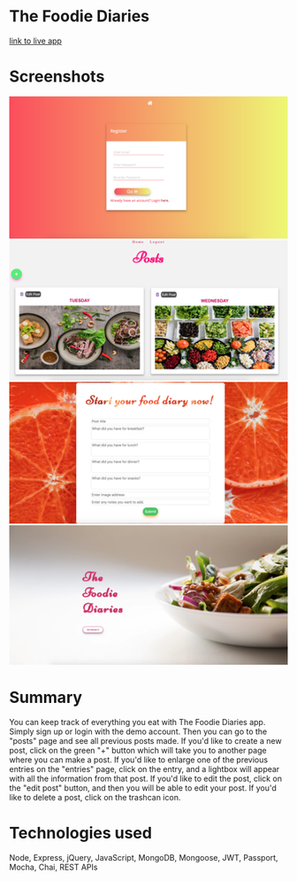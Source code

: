 # The Foodie Diaries

[link to live app](http://google.com)

# Screenshots

![1.](https://github.com/annahisenberg/food-diary-node/blob/master/Screen%20Shot%202018-07-04%20at%208.54.02%20PM.png)
![2.](https://github.com/annahisenberg/food-diary-node/blob/master/Screen%20Shot%202018-07-04%20at%209.21.00%20PM.png)
![3.](https://github.com/annahisenberg/food-diary-node/blob/master/Screen%20Shot%202018-07-04%20at%208.56.00%20PM.png)
![4.](https://github.com/annahisenberg/food-diary-node/blob/master/Screen%20Shot%202018-07-04%20at%208.54.49%20PM.png)

# Summary 
You can keep track of everything you eat with The Foodie Diaries app. Simply sign up or login with the demo account.
Then you can go to the "posts" page and see all previous posts made. If you'd like to create a new post, click on the 
green "+" button which will take you to another page where you can make a post. If you'd like to enlarge one of the
previous entries on the "entries" page, click on the entry, and a lightbox will appear with all the information from that
post. If you'd like to edit the post, click on the "edit post" button, and then you will be able to edit your post. If you'd like to delete a post, click on the trashcan icon. 

# Technologies used 
Node, Express, jQuery, JavaScript, MongoDB, Mongoose, JWT, Passport, Mocha, Chai, REST APIs
